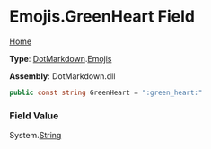 # Emojis\.GreenHeart Field

[Home](../../../README.md)

**Type**: [DotMarkdown](../../README.md)\.[Emojis](../README.md)

**Assembly**: DotMarkdown\.dll

```csharp
public const string GreenHeart = ":green_heart:"
```

### Field Value

System\.[String](https://docs.microsoft.com/en-us/dotnet/api/system.string)